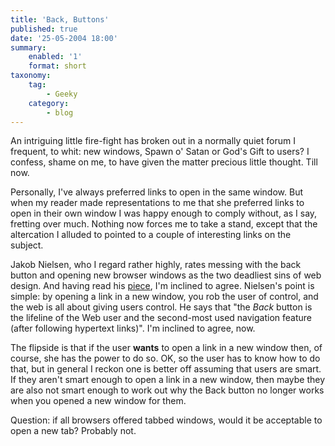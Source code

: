 ```yaml
---
title: 'Back, Buttons'
published: true
date: '25-05-2004 18:00'
summary:
    enabled: '1'
    format: short
taxonomy:
    tag:
        - Geeky
    category:
        - blog
---
```


An intriguing little fire-fight has broken out in a normally quiet forum I frequent, to whit: new windows, Spawn o' Satan or God's Gift to users? I confess, shame on me, to have given the matter precious little thought. Till now.

Personally, I've always preferred links to open in the same window. But when my reader made representations to me that she preferred links to open in their own window I was happy enough to comply without, as I say, fretting over much. Nothing now forces me to take a stand, except that the altercation I alluded to pointed to a couple of interesting links on the subject.

Jakob Nielsen, who I regard rather highly, rates messing with the back button and opening new browser windows as the two deadliest sins of web design. And having read his [piece](http://www.useit.com/alertbox/990530.html), I'm inclined to agree. Nielsen's point is simple: by opening a link in a new window, you rob the user of control, and the web is all about giving users control. He says that "the _Back_ button is the lifeline of the Web user and the second-most used navigation feature (after following hypertext links)". I'm inclined to agree, now.

The flipside is that if the user **wants** to open a link in a new window then, of course, she has the power to do so. OK, so the user has to know how to do that, but in general I reckon one is better off assuming that users are smart. If they aren't smart enough to open a link in a new window, then maybe they are also not smart enough to work out why the Back button no longer works when you opened a new window for them.

Question: if all browsers offered tabbed windows, would it be acceptable to open a new tab? Probably not.
